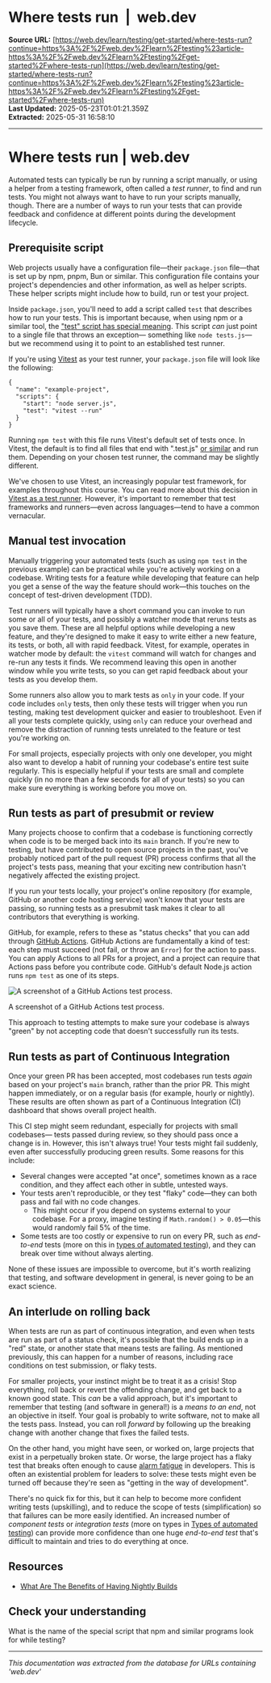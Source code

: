 # Where tests run  |  web.dev

**Source URL:** [https://web.dev/learn/testing/get-started/where-tests-run?continue=https%3A%2F%2Fweb.dev%2Flearn%2Ftesting%23article-https%3A%2F%2Fweb.dev%2Flearn%2Ftesting%2Fget-started%2Fwhere-tests-run](https://web.dev/learn/testing/get-started/where-tests-run?continue=https%3A%2F%2Fweb.dev%2Flearn%2Ftesting%23article-https%3A%2F%2Fweb.dev%2Flearn%2Ftesting%2Fget-started%2Fwhere-tests-run)  
**Last Updated:** 2025-05-23T01:01:21.359Z  
**Extracted:** 2025-05-31 16:58:10

---

# Where tests run | web.dev

Automated tests can typically be run by running a script manually, or using a helper from a testing framework, often called a _test runner_, to find and run tests. You might not always want to have to run your scripts manually, though. There are a number of ways to run your tests that can provide feedback and confidence at different points during the development lifecycle.

## Prerequisite script

Web projects usually have a configuration file—their `package.json` file—that is set up by npm, pnpm, Bun or similar. This configuration file contains your project's dependencies and other information, as well as helper scripts. These helper scripts might include how to build, run or test your project.

Inside `package.json`, you'll need to add a script called `test` that describes how to run your tests. This is important because, when using npm or a similar tool, the ["test" script has special meaning](https://docs.npmjs.com/cli/v10/commands/npm-test). This script _can_ just point to a single file that throws an exception— something like `node tests.js`—but we recommend using it to point to an established test runner.

If you're using [Vitest](https://vitest.dev/guide/) as your test runner, your `package.json` file will look like the following:

```
{
  "name": "example-project",
  "scripts": {
    "start": "node server.js",
    "test": "vitest --run"
  }
}
```

Running `npm test` with this file runs Vitest's default set of tests once. In Vitest, the default is to find all files that end with ".test.js" [or similar](https://vitest.dev/config/#include) and run them. Depending on your chosen test runner, the command may be slightly different.

We've chosen to use Vitest, an increasingly popular test framework, for examples throughout this course. You can read more about this decision in [Vitest as a test runner](https://web.dev/learn/testing/appendix#vitest). However, it's important to remember that test frameworks and runners—even across languages—tend to have a common vernacular.

## Manual test invocation

Manually triggering your automated tests (such as using `npm test` in the previous example) can be practical while you're actively working on a codebase. Writing tests for a feature while developing that feature can help you get a sense of the way the feature should work—this touches on the concept of test-driven development (TDD).

Test runners will typically have a short command you can invoke to run some or all of your tests, and possibly a watcher mode that reruns tests as you save them. These are all helpful options while developing a new feature, and they're designed to make it easy to write either a new feature, its tests, or both, all with rapid feedback. Vitest, for example, operates in watcher mode by default: the `vitest` command will watch for changes and re-run any tests it finds. We recommend leaving this open in another window while you write tests, so you can get rapid feedback about your tests as you develop them.

Some runners also allow you to mark tests as `only` in your code. If your code includes `only` tests, then only these tests will trigger when you run testing, making test development quicker and easier to troubleshoot. Even if all your tests complete quickly, using `only` can reduce your overhead and remove the distraction of running tests unrelated to the feature or test you're working on.

For small projects, especially projects with only one developer, you might also want to develop a habit of running your codebase's entire test suite regularly. This is especially helpful if your tests are small and complete quickly (in no more than a few seconds for all of your tests) so you can make sure everything is working before you move on.

## Run tests as part of presubmit or review

Many projects choose to confirm that a codebase is functioning correctly when code is to be merged back into its `main` branch. If you're new to testing, but have contributed to open source projects in the past, you've probably noticed part of the pull request (PR) process confirms that all the project's tests pass, meaning that your exciting new contribution hasn't negatively affected the existing project.

If you run your tests locally, your project's online repository (for example, GitHub or another code hosting service) won't know that your tests are passing, so running tests as a presubmit task makes it clear to all contributors that everything is working.

GitHub, for example, refers to these as "status checks" that you can add through [GitHub Actions](https://github.com/features/actions). GitHub Actions are fundamentally a kind of test: each step must succeed (not fail, or throw an `Error`) for the action to pass. You can apply Actions to all PRs for a project, and a project can require that Actions pass before you contribute code. GitHub's default Node.js action runs `npm test` as one of its steps.

![A screenshot of a GitHub
Actions test process.](https://web.dev/static/learn/testing/images/github-actions.png)

A screenshot of a GitHub Actions test process.

This approach to testing attempts to make sure your codebase is always "green" by not accepting code that doesn't successfully run its tests.

## Run tests as part of Continuous Integration

Once your green PR has been accepted, most codebases run tests _again_ based on your project's `main` branch, rather than the prior PR. This might happen immediately, or on a regular basis (for example, hourly or nightly). These results are often shown as part of a Continuous Integration (CI) dashboard that shows overall project health.

This CI step might seem redundant, especially for projects with small codebases— tests passed during review, so they should pass once a change is in. However, this isn't always true! Your tests might fail suddenly, even after successfully producing green results. Some reasons for this include:

*   Several changes were accepted "at once", sometimes known as a race condition, and they affect each other in subtle, untested ways.
*   Your tests aren't reproducible, or they test "flaky" code—they can both pass and fail with no code changes.
    *   This might occur if you depend on systems external to your codebase. For a proxy, imagine testing if `Math.random() > 0.05`—this would randomly fail 5% of the time.
*   Some tests are too costly or expensive to run on every PR, such as _end-to-end_ tests (more on this in [types of automated testing](https://web.dev/learn/testing/get-started/test-types)), and they can break over time without always alerting.

None of these issues are impossible to overcome, but it's worth realizing that testing, and software development in general, is never going to be an exact science.

## An interlude on rolling back

When tests are run as part of continuous integration, and even when tests are run as part of a status check, it's possible that the build ends up in a "red" state, or another state that means tests are failing. As mentioned previously, this can happen for a number of reasons, including race conditions on test submission, or flaky tests.

For smaller projects, your instinct might be to treat it as a crisis! Stop everything, roll back or revert the offending change, and get back to a known good state. This _can_ be a valid approach, but it's important to remember that testing (and software in general!) is a _means to an end_, not an objective in itself. Your goal is probably to write software, not to make all the tests pass. Instead, you can roll _forward_ by following up the breaking change with another change that fixes the failed tests.

On the other hand, you might have seen, or worked on, large projects that exist in a perpetually broken state. Or worse, the large project has a flaky test that breaks often enough to cause [alarm fatigue](https://en.wikipedia.org/wiki/Alarm_fatigue) in developers. This is often an existential problem for leaders to solve: these tests might even be turned off because they're seen as "getting in the way of development".

There's no quick fix for this, but it can help to become more confident writing tests (upskilling), and to reduce the scope of tests (simplification) so that failures can be more easily identified. An increased number of _component tests_ or _integration tests_ (more on types in [Types of automated testing](https://web.dev/learn/testing/get-started/test-types)) can provide more confidence than one huge _end-to-end test_ that's difficult to maintain and tries to do everything at once.

## Resources

*   [What Are The Benefits of Having Nightly Builds](https://blog.testproject.io/2019/10/14/what-are-the-benefits-of-having-nightly-builds/)

## Check your understanding

What is the name of the special script that npm and similar programs look for while testing?

---

*This documentation was extracted from the database for URLs containing 'web.dev'*
